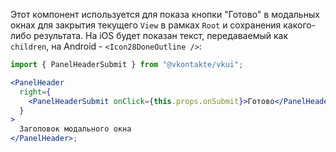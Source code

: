 Этот компонент используется для показа кнопки "Готово" в модальных окнах для закрытия текущего `View` в рамках `Root` и сохранения какого-либо результата. На iOS будет показан текст, передаваемый как `children`, на Android - `<Icon28DoneOutline />`:

```jsx static
import { PanelHeaderSubmit } from "@vkontakte/vkui";

<PanelHeader
  right={
    <PanelHeaderSubmit onClick={this.props.onSubmit}>Готово</PanelHeaderSubmit>
  }
>
  Заголовок модального окна
</PanelHeader>;
```
